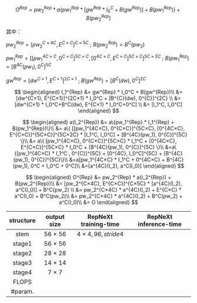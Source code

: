 $$
O^{Rep} = pw_2^{Rep} * a\{pw_1^{Rep} * [gw^{Rep} * I_0^C + B(gw^{Rep})] + B(pw_1^{Rep})\} + B(pw_2^{Rep})
$$

其中：

$pw_2^{Rep} = [pw_2^{C×4C}, E^{C×C}]^{C×5C}$     ;     $B(pw_2^{Rep}) = B^C(pw_2)$

$pw_1^{Rep} = [[pw_1^{4C×C}, 0^{C×C}]^{5C×C}, [0^{4C×C}, E^{C×C}]^{5C×C}]^{5C×2C}$      ;      $B(pw_1^{Rep}) = [B^{4C}(pw_1), 0^{C}]^{5C}$

$gw^{Rep} = [dw^{C×1}, E^{C×1}]^{2C×1}$     ;     $B(gw^{Rep}) = [B^{C}(dw), 0^{C}]^{2C}$


$$
\begin{aligned}
I_1^{Rep} &= gw^{Rep} * I_0^C + B(gw^{Rep})\\
&= [dw^{C×1}, E^{C×1}]^{2C×1} * I_0^C + [B^{C}(dw), 0^{C}]^{2C} \\
&= [dw^{C×1} * I_0^C+B^C(dw), E^{C×1} * I_0^C+0^C] \\
&= [I_1^C, I_0^C]
\end{aligned}
$$

$$
\begin{aligned}
a(I_2^{Rep}) &= a\{pw_1^{Rep} * I_1^{Rep} + B(pw_1^{Rep})\}\\
&= a\{ [[pw_1^{4C×C}, 0^{C×C}]^{5C×C}, [0^{4C×C}, E^{C×C}]^{5C×C}]^{5C×2C} * [I_1^C, I_0^C] + [B^{4C}(pw_1), 0^{C}]^{5C} \}\\ 
&= a\{ [pw_1^{4C×C}, 0^{C×C}]^{5C×C} * I_1^C + [0^{4C×C}, E^{C×C}]^{5C×C} * I_0^C + [B^{4C}(pw_1), 0^{C}]^{5C} \}\\
&=a\{[pw_1^{4C×C} * I_1^C , 0^{C}]^{5C} + [0^{4C}, I_0^C]^{5C} + [B^{4C}(pw_1), 0^{C}]^{5C}\}\\
&=a[pw_1^{4C×C} * I_1^C + 0^{4C×C} + B^{4C}(pw_1), 0^C + I_0^C + 0^C]\\
&=[a^{4C}(I_2), a^C(I_0)]
\end{aligned}
$$

$$
\begin{aligned}
O^{Rep} &= pw_2^{Rep} * a(I_2^{Rep}) + B(pw_2^{Rep})\\
&= [pw_2^{C×4C}, E^{C×C}]^{C×5C} * [a^{4C}(I_2), a^C(I_0)] + B^C(pw_2) \\ 
&= pw_2^{C×4C} * a^{4C}(I_2) + E^{C×C} * a^C(I_0) + B^C(pw_2)\\
&= pw_2^{C×4C} * a^{4C}(I_2) + B^C(pw_2) + a^C(I_0)\\
&= O
\end{aligned}
$$





| structure | output size | RepNeXt training-time | RepNeXt inference-time |
| :-------: | :---------: | :-------------------: | :--------------------: |
|   stem    |   56 × 56   |  $4×4, 96, stride 4$  |                        |
|  stage1   |   56 × 56   |                       |                        |
|  stage2   |   28 × 28   |                       |                        |
|  stage3   |   14 × 14   |                       |                        |
|  stage4   |    7 × 7    |                       |                        |
|   FLOPS   |             |                       |                        |
|  #param.  |             |                       |                        |

